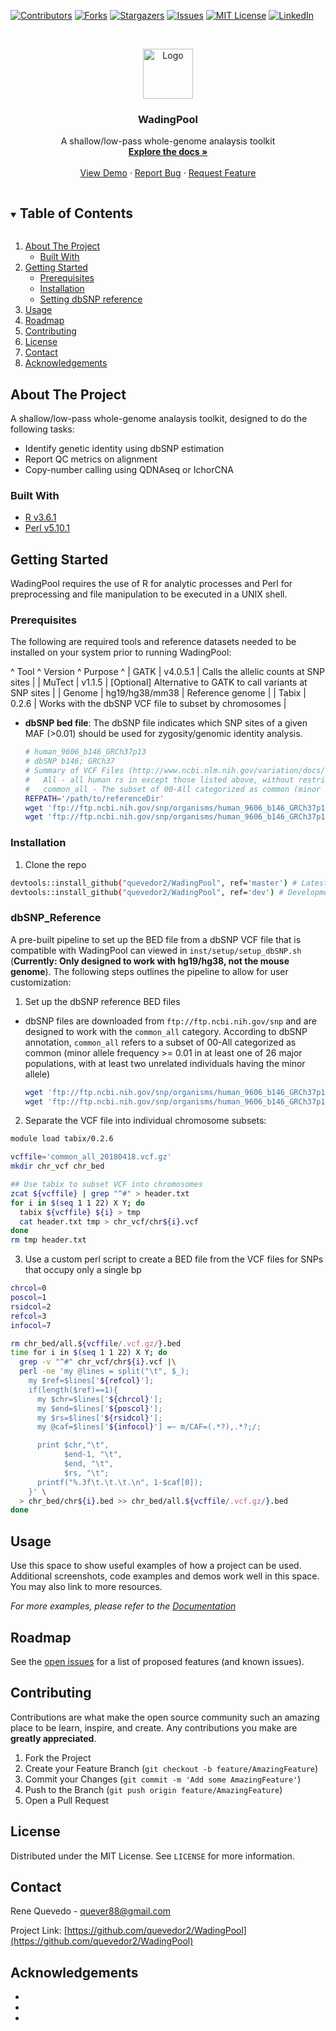 <!--
*** Best-README-Template:
*** https://github.com/othneildrew/Best-README-Template
***
*** To avoid retyping too much info. Do a search and replace for the following:
*** quevedor2, WadingPool, twitter_handle, email, project_title, project_description
-->



<!-- PROJECT SHIELDS -->
<!--
*** I'm using markdown "reference style" links for readability.
*** https://www.markdownguide.org/basic-syntax/#reference-style-links
-->
[![Contributors][contributors-shield]][contributors-url]
[![Forks][forks-shield]][forks-url]
[![Stargazers][stars-shield]][stars-url]
[![Issues][issues-shield]][issues-url]
[![MIT License][license-shield]][license-url]
[![LinkedIn][linkedin-shield]][linkedin-url]



<!-- PROJECT LOGO -->
<br />
<p align="center">
  <a href="https://github.com/quevedor2/WadingPool">
    <img src="images/logo.png" alt="Logo" width="80" height="80">
  </a>

  <h3 align="center">WadingPool</h3>

  <p align="center">
    A shallow/low-pass whole-genome analaysis toolkit
    <br />
    <a href="https://github.com/quevedor2/WadingPool"><strong>Explore the docs »</strong></a>
    <br />
    <br />
    <a href="https://github.com/quevedor2/WadingPool">View Demo</a>
    ·
    <a href="https://github.com/quevedor2/WadingPool/issues">Report Bug</a>
    ·
    <a href="https://github.com/quevedor2/WadingPool/issues">Request Feature</a>
  </p>
</p>



<!-- TABLE OF CONTENTS -->
<details open="open">
  <summary><h2 style="display: inline-block">Table of Contents</h2></summary>
  <ol>
    <li>
      <a href="#about-the-project">About The Project</a>
      <ul>
        <li><a href="#built-with">Built With</a></li>
      </ul>
    </li>
    <li>
      <a href="#getting-started">Getting Started</a>
      <ul>
        <li><a href="#prerequisites">Prerequisites</a></li>
        <li><a href="#installation">Installation</a></li>
        <li><a href="#dbSNP_Reference">Setting dbSNP reference</a></li>
      </ul>
    </li>
    <li><a href="#usage">Usage</a></li>
    <li><a href="#roadmap">Roadmap</a></li>
    <li><a href="#contributing">Contributing</a></li>
    <li><a href="#license">License</a></li>
    <li><a href="#contact">Contact</a></li>
    <li><a href="#acknowledgements">Acknowledgements</a></li>
  </ol>
</details>



<!-- ABOUT THE PROJECT -->
## About The Project
<!-- [![Product Name Screen Shot][product-screenshot]](https://example.com) -->
A shallow/low-pass whole-genome analaysis toolkit, designed to do the following tasks:
* Identify genetic identity using dbSNP estimation
* Report QC metrics on alignment
* Copy-number calling using QDNAseq or IchorCNA


### Built With

* [R v3.6.1](https://cran.r-project.org/)
* [Perl v5.10.1](http://www.perl.org/)

<!-- GETTING STARTED -->
## Getting Started

WadingPool requires the use of R for analytic processes and Perl for preprocessing and file manipulation to be executed in a UNIX shell.


### Prerequisites

The following are required tools and reference datasets needed to be installed on your system prior to running WadingPool:

^ Tool ^ Version ^ Purpose ^
| GATK | v4.0.5.1 | Calls the allelic counts at SNP sites |
| MuTect | v1.1.5 | [Optional] Alternative to GATK to call variants at SNP sites |
| Genome | hg19/hg38/mm38 | Reference genome |
| Tabix | 0.2.6 | Works with the dbSNP VCF file to subset by chromosomes |

* **dbSNP bed file**: The dbSNP file indicates which SNP sites of a given MAF (>0.01) should be used for zygosity/genomic identity analysis.
  ```sh
  # human_9606_b146_GRCh37p13
  # dbSNP b146; GRCh37
  # Summary of VCF Files (http://www.ncbi.nlm.nih.gov/variation/docs/human_variation_vcf/):
  #   All - all human rs in except those listed above, without restriction by clinical significance. This file pairs with All_papu file below.
  #   common_all - The subset of 00-All categorized as common (minor allele frequency >= 0.01 in at least one of 26 major populations, with at least two unrelated individuals having the minor allele) as described below
  REFPATH='/path/to/referenceDir'
  wget 'ftp://ftp.ncbi.nih.gov/snp/organisms/human_9606_b146_GRCh37p13/VCF/common_all_20151104.vcf.gz' ${REFPATH}
  wget 'ftp://ftp.ncbi.nih.gov/snp/organisms/human_9606_b146_GRCh37p13/VCF/common_all_20151104.vcf.gz.tbi' ${REFPATH}
  ```

### Installation

1. Clone the repo
  ```sh
  devtools::install_github("quevedor2/WadingPool", ref='master') # Latest stable build
  devtools::install_github("quevedor2/WadingPool", ref='dev') # Development branch
  ```

### dbSNP_Reference

A pre-built pipeline to set up the BED file from a dbSNP VCF file that is compatible with WadingPool can viewed in `inst/setup/setup_dbSNP.sh` (**Currently: Only designed to work with hg19/hg38, not the mouse genome**). The following steps outlines the pipeline to allow for user customization:

1. Set up the dbSNP reference BED files
* dbSNP files are downloaded from `ftp://ftp.ncbi.nih.gov/snp` and are designed to work with the `common_all` category. According to dbSNP annotation, `common_all` refers to a subset of 00-All categorized as common (minor allele frequency >= 0.01 in at least one of 26 major populations, with at least two unrelated individuals having the minor allele)
  ```sh
  wget 'ftp://ftp.ncbi.nih.gov/snp/organisms/human_9606_b146_GRCh37p13/VCF/common_all_20151104.vcf.gz' .
  wget 'ftp://ftp.ncbi.nih.gov/snp/organisms/human_9606_b146_GRCh37p13/VCF/common_all_20151104.vcf.gz.tbi' .
  ```

2. Separate the VCF file into individual chromosome subsets:

  ```sh
  module load tabix/0.2.6
  
  vcffile='common_all_20180418.vcf.gz'
  mkdir chr_vcf chr_bed

  ## Use tabix to subset VCF into chromosomes
  zcat ${vcffile} | grep "^#" > header.txt 
  for i in $(seq 1 1 22) X Y; do
    tabix ${vcffile} ${i} > tmp
    cat header.txt tmp > chr_vcf/chr${i}.vcf
  done
  rm tmp header.txt
  ```

3. Use a custom perl script to create a BED file from the VCF files for SNPs that occupy only a single bp 

  ```sh
  chrcol=0
  poscol=1
  rsidcol=2
  refcol=3
  infocol=7

  rm chr_bed/all.${vcffile/.vcf.gz/}.bed
  time for i in $(seq 1 1 22) X Y; do
    grep -v "^#" chr_vcf/chr${i}.vcf |\
    perl -ne 'my @lines = split("\t", $_);
      my $ref=$lines['${refcol}'];
      if(length($ref)==1){
        my $chr=$lines['${chrcol}'];
        my $end=$lines['${poscol}'];
        my $rs=$lines['${rsidcol}'];
        my @caf=$lines['${infocol}'] =~ m/CAF=(.*?),.*?;/;

        print $chr,"\t",
              $end-1, "\t",
              $end, "\t",
              $rs, "\t";
        printf("%.3f\t.\t.\t.\n", 1-$caf[0]);
      }' \
    > chr_bed/chr${i}.bed >> chr_bed/all.${vcffile/.vcf.gz/}.bed
  done  
  ```

<!-- USAGE EXAMPLES -->
## Usage

Use this space to show useful examples of how a project can be used. Additional screenshots, code examples and demos work well in this space. You may also link to more resources.

_For more examples, please refer to the [Documentation](https://example.com)_



<!-- ROADMAP -->
## Roadmap

See the [open issues](https://github.com/quevedor2/WadingPool/issues) for a list of proposed features (and known issues).



<!-- CONTRIBUTING -->
## Contributing

Contributions are what make the open source community such an amazing place to be learn, inspire, and create. Any contributions you make are **greatly appreciated**.

1. Fork the Project
2. Create your Feature Branch (`git checkout -b feature/AmazingFeature`)
3. Commit your Changes (`git commit -m 'Add some AmazingFeature'`)
4. Push to the Branch (`git push origin feature/AmazingFeature`)
5. Open a Pull Request



<!-- LICENSE -->
## License

Distributed under the MIT License. See `LICENSE` for more information.



<!-- CONTACT -->
## Contact

Rene Quevedo - quever88@gmail.com

Project Link: [https://github.com/quevedor2/WadingPool](https://github.com/quevedor2/WadingPool)



<!-- ACKNOWLEDGEMENTS -->
## Acknowledgements

* []()
* []()
* []()





<!-- MARKDOWN LINKS & IMAGES -->
<!-- https://www.markdownguide.org/basic-syntax/#reference-style-links -->
[contributors-shield]: https://img.shields.io/github/contributors/quevedor2/repo.svg?style=for-the-badge
[contributors-url]: https://github.com/quevedor2/WadingPool/graphs/contributors
[forks-shield]: https://img.shields.io/github/forks/quevedor2/repo.svg?style=for-the-badge
[forks-url]: https://github.com/quevedor2/WadingPool/network/members
[stars-shield]: https://img.shields.io/github/stars/quevedor2/repo.svg?style=for-the-badge
[stars-url]: https://github.com/quevedor2/WadingPool/stargazers
[issues-shield]: https://img.shields.io/github/issues/quevedor2/repo.svg?style=for-the-badge
[issues-url]: https://github.com/quevedor2/WadingPool/issues
[license-shield]: https://img.shields.io/github/license/quevedor2/repo.svg?style=for-the-badge
[license-url]: https://github.com/quevedor2/repo/blob/master/LICENSE.txt
[linkedin-shield]: https://img.shields.io/badge/-LinkedIn-black.svg?style=for-the-badge&logo=linkedin&colorB=555
[linkedin-url]: https://linkedin.com/in/quevedor
